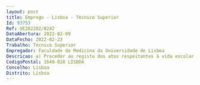 ```yaml
--- 
layout: post
title: Emprego - Lisboa - Técnico Superior
Id: 93753
Ref: OE202202/0242
DataAbertura: 2022-02-09
DataFecho: 2022-02-23
Trabalho: Técnico Superior
Empregador: Faculdade de Medicina da Universidade de Lisboa
Descricao: a) Proceder ao registo dos atos respeitantes à vida escolar dos estudantes, organizando e mantendo atualizado o arquivo dos processos individuais e também a informação constante no sistema académico fénix  b) Instruir os requerimentos dos estudantes, com a informação necessária e proceder ao seu encaminhamento para efeitos de despacho e resposta  c) Prestar informações sobre as condições de ingresso, inscrição e frequência nos cursos Pós graduados da Faculdade de Medicina  d) Efetuar as matrículas e inscrições nos cursos pós graduados, cálculo de propinas e juros de mora  e) Receber, instruir e organizar os diversos processos de candidaturas   f) Receber, instruir e encaminhar os processos de creditações para efeitos de prosseguimento de estudos  g) Receber, instruir, informar e encaminhar os processos para os órgãos competentes para decisão  h) Elaborar estatísticas relativas aos estudantes, designadamente os solicitados pelos órgãos de gestão, pela Reitoria ou outras entidades.
CodigoPostal: 1649-028 LISBOA
Concelho: Lisboa
Distrito: Lisboa
--- 
```

